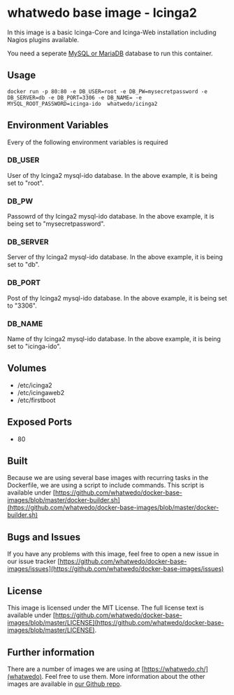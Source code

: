 # whatwedo base image - Icinga2
In this image is a basic Icinga-Core and Icinga-Web installation including Nagios plugins available. 

You need a seperate [MySQL or MariaDB](https://registry.hub.docker.com/u/whatwedo/mariadb/) database to run this container.

## Usage

```
docker run -p 80:80 -e DB_USER=root -e DB_PW=mysecretpassword -e DB_SERVER=db -e DB_PORT=3306 -e DB_NAME= -e MYSQL_ROOT_PASSWORD=icinga-ido  whatwedo/icinga2
```

## Environment Variables
Every of the following environment variables is required

### DB_USER
User of thy Icinga2 mysql-ido database. In the above example, it is being set to "root".

### DB_PW
Passowrd of thy Icinga2 mysql-ido database. In the above example, it is being set to "mysecretpassword".

### DB_SERVER
Server of thy Icinga2 mysql-ido database. In the above example, it is being set to "db".

### DB_PORT
Post of thy Icinga2 mysql-ido database. In the above example, it is being set to "3306".

### DB_NAME
Name of thy Icinga2 mysql-ido database. In the above example, it is being set to "icinga-ido".

## Volumes
* /etc/icinga2
* /etc/icingaweb2
* /etc/firstboot

## Exposed Ports
* 80

## Built
Because we are using several base images with recurring tasks in the Dockerfile, we are using a script to include commands. This script is available under [https://github.com/whatwedo/docker-base-images/blob/master/docker-builder.sh](https://github.com/whatwedo/docker-base-images/blob/master/docker-builder.sh)

## Bugs and Issues
If you have any problems with this image, feel free to open a new issue in our issue tracker [https://github.com/whatwedo/docker-base-images/issues](https://github.com/whatwedo/docker-base-images/issues)

## License
This image is licensed under the MIT License. The full license text is available under [https://github.com/whatwedo/docker-base-images/blob/master/LICENSE](https://github.com/whatwedo/docker-base-images/blob/master/LICENSE).

## Further information
There are a number of images we are using at [https://whatwedo.ch/](whatwedo). Feel free to use them. More information about the other images are available in [our Github repo](https://github.com/whatwedo/docker-base-images).